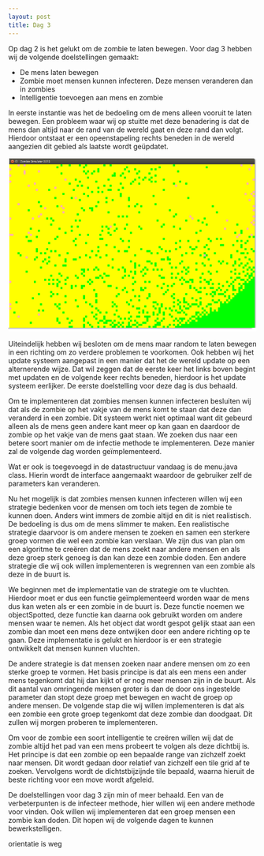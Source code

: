 ```yaml
---
layout: post
title: Dag 3
---
```


Op dag 2 is het gelukt om de zombie te laten bewegen. Voor dag 3 hebben wij de volgende doelstellingen gemaakt:

* De mens laten bewegen
* Zombie moet mensen kunnen infecteren. Deze mensen veranderen dan in zombies
* Intelligentie toevoegen aan mens en zombie

In eerste instantie was het de bedoeling om de mens alleen vooruit te laten bewegen. Een probleem waar wij op stuitte met deze benadering is dat de mens dan altijd naar de rand van de wereld gaat en deze rand dan volgt. Hierdoor ontstaat er een opeenstapeling rechts beneden in de wereld aangezien dit gebied als laatste wordt geüpdatet. 

![Opeenstapeling van objecten rechstonderin van het scherm](https://raw.githubusercontent.com/zombiea-apocalypse-sim/zombiea-apocalypse-sim.github.io/master/public/assets/cornered.png "Opeenstapeling van objecten rechstonderin van het scherm")



Uiteindelijk hebben wij besloten om de mens maar random te laten bewegen in een richting om zo verdere problemen te voorkomen. Ook hebben wij het update systeem aangepast in een manier dat het de wereld update op een alternerende wijze. Dat wil zeggen dat de eerste keer het links boven begint met updaten en de volgende keer rechts beneden, hierdoor is het update systeem eerlijker. De eerste doelstelling voor deze dag is dus behaald.

Om te implementeren dat zombies mensen kunnen infecteren besluiten wij dat als de zombie op het vakje van de mens komt te staan dat deze dan veranderd in een zombie. Dit systeem werkt niet optimaal want dit gebeurd alleen als de mens geen andere kant meer op kan gaan en daardoor de zombie op het vakje van de mens gaat staan. We zoeken dus naar een betere soort manier om de infectie methode te implementeren. Deze manier zal de volgende dag worden geïmplementeerd.

Wat er ook is toegevoegd in de datastructuur vandaag is de menu.java class. Hierin wordt de interface aangemaakt waardoor de gebruiker zelf de parameters kan veranderen.

Nu het mogelijk is dat zombies mensen kunnen infecteren willen wij een strategie bedenken voor de mensen om toch iets tegen de zombie te kunnen doen. Anders wint immers de zombie altijd en dit is niet realistisch. De bedoeling is dus om de mens slimmer te maken. Een realistische strategie daarvoor is om andere mensen te zoeken en samen een sterkere groep vormen die wel een zombie kan verslaan. We zijn dus van plan om een algoritme te creëren dat de mens zoekt naar andere mensen en als deze groep sterk genoeg is dan kan deze een zombie doden.  Een andere strategie die wij ook willen implementeren is wegrennen van een zombie als deze in de buurt is. 

We beginnen met de implementatie van de strategie om te vluchten. Hierdoor moet er dus een functie geïmplementeerd worden waar de mens dus kan weten als er een zombie in de buurt is. Deze functie noemen we objectSpotted, deze functie kan daarna ook gebruikt worden om andere mensen waar te nemen. Als het object dat wordt gespot gelijk staat aan een zombie dan moet een mens deze ontwijken door een andere richting op te gaan. Deze implementatie is gelukt en hierdoor is er een strategie ontwikkelt dat mensen kunnen vluchten. 

De andere strategie is dat mensen zoeken naar andere mensen om zo een sterke groep te vormen. Het basis principe is dat als een mens een ander mens tegenkomt dat hij dan kijkt of er nog meer mensen zijn in de buurt. Als dit aantal van omringende mensen groter is dan de door ons ingestelde parameter dan stopt deze groep met bewegen en wacht de groep op andere mensen. De volgende stap die wij willen implementeren is dat als een zombie een grote groep tegenkomt dat deze zombie dan doodgaat. Dit zullen wij morgen proberen te implementeren.

Om voor de zombie een soort intelligentie te creëren willen wij dat de zombie altijd het pad van een mens probeert te volgen als deze dichtbij is. Het principe is dat een zombie op een bepaalde range van zichzelf zoekt naar mensen. Dit wordt gedaan door relatief van zichzelf een tile grid af te zoeken. Vervolgens wordt de dichtstbijzijnde tile bepaald, waarna hieruit de beste richting voor een move wordt afgeleid. 

De doelstellingen voor dag 3 zijn min of meer behaald. Een van de verbeterpunten is de infecteer methode, hier willen wij een andere methode voor vinden. Ook willen wij implementeren dat een groep mensen een zombie kan doden. Dit hopen wij de volgende dagen te kunnen bewerkstelligen. 


orientatie is weg
